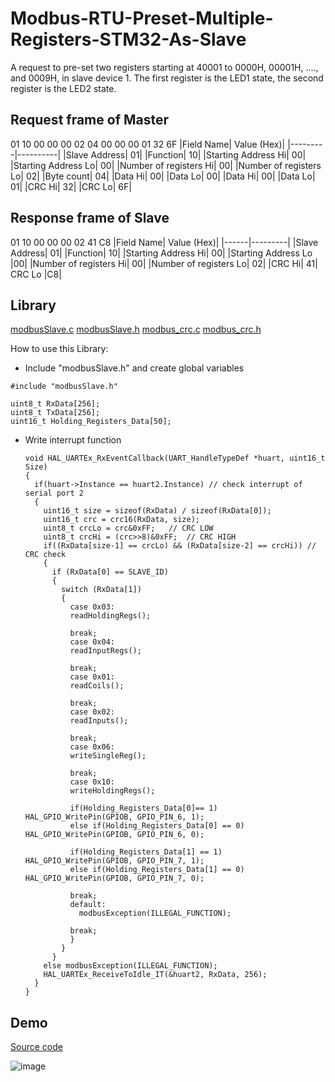 # Modbus-RTU-Preset-Multiple-Registers-STM32-As-Slave
A request to pre-set two registers starting at 40001 to 0000H, 00001H, …., and 0009H, in slave device 1. The first register is the LED1 state, the second register is the LED2 state.
## Request frame of Master
01 10 00 00 00 02 04 00 00 00 01 32 6F
|Field Name|	Value (Hex)|
|---------|----------|
|Slave Address|	01|
|Function|	10|
|Starting Address Hi|	00|
|Starting Address Lo|	00|
|Number of registers Hi|	00|
|Number of registers Lo|	02|
|Byte count|	04|
|Data Hi|	00|
|Data Lo|	00|
|Data Hi|	00|
|Data Lo|	01|
|CRC Hi|	32|
|CRC Lo|	6F|

## Response frame of Slave
01 10 00 00 00 02 41 C8
|Field Name|	Value (Hex)|
|------|---------|
|Slave Address|	01|
|Function|	10|
|Starting Address Hi|	00|
|Starting Address Lo	|00|
|Number of registers Hi|	00|
|Number of registers Lo|	02|
|CRC Hi|	41|
CRC Lo	|C8|

## Library
[modbusSlave.c](https://github.com/VanHuyTran24/Modbus-RTU-Preset-Multiple-Registers-STM32-As-Slave/blob/master/modbus_STM32_Slave/MDK-ARM/modbusSlave.c)
[modbusSlave.h](https://github.com/VanHuyTran24/Modbus-RTU-Preset-Multiple-Registers-STM32-As-Slave/blob/master/modbus_STM32_Slave/MDK-ARM/modbusSlave.h)
[modbus_crc.c](https://github.com/VanHuyTran24/Modbus-RTU-Preset-Multiple-Registers-STM32-As-Slave/blob/master/modbus_STM32_Slave/MDK-ARM/modbus_crc.c)
[modbus_crc.h](https://github.com/VanHuyTran24/Modbus-RTU-Preset-Multiple-Registers-STM32-As-Slave/blob/master/modbus_STM32_Slave/MDK-ARM/modbus_crc.h)

How to use this Library:
  * Include "modbusSlave.h" and create global variables
  ```
#include "modbusSlave.h"

uint8_t RxData[256];
uint8_t TxData[256];
uint16_t Holding_Registers_Data[50];
  ```
  * Write interrupt function
    ```
    void HAL_UARTEx_RxEventCallback(UART_HandleTypeDef *huart, uint16_t Size)
    {
      if(huart->Instance == huart2.Instance) // check interrupt of serial port 2
      {
        uint16_t size = sizeof(RxData) / sizeof(RxData[0]);
        uint16_t crc = crc16(RxData, size);
        uint8_t crcLo = crc&0xFF;   // CRC LOW
        uint8_t crcHi = (crc>>8)&0xFF;  // CRC HIGH
        if((RxData[size-1] == crcLo) && (RxData[size-2] == crcHi)) // CRC check
        {
          if (RxData[0] == SLAVE_ID)
          {
            switch (RxData[1])
            {
              case 0x03:
              readHoldingRegs();
    						
              break;
              case 0x04:
              readInputRegs();
    						
              break;
              case 0x01:
              readCoils();
    						
              break;
              case 0x02:
              readInputs();
    						
              break;
              case 0x06:
              writeSingleReg();
    						
              break;
              case 0x10:
              writeHoldingRegs();
    						
              if(Holding_Registers_Data[0]== 1) HAL_GPIO_WritePin(GPIOB, GPIO_PIN_6, 1);
              else if(Holding_Registers_Data[0] == 0) HAL_GPIO_WritePin(GPIOB, GPIO_PIN_6, 0);
    						
              if(Holding_Registers_Data[1] == 1) HAL_GPIO_WritePin(GPIOB, GPIO_PIN_7, 1);
              else if(Holding_Registers_Data[1] == 0) HAL_GPIO_WritePin(GPIOB, GPIO_PIN_7, 0);
    						
              break;
              default:
            	modbusException(ILLEGAL_FUNCTION);
    						
              break;
              }
            }
          }
        else modbusException(ILLEGAL_FUNCTION);
        HAL_UARTEx_ReceiveToIdle_IT(&huart2, RxData, 256);
      }
    }		
    ```
## Demo
[Source code](https://github.com/VanHuyTran24/Modbus-RTU-Preset-Multiple-Registers-STM32-As-Slave/blob/master/modbus_STM32_Slave/Core/Src/main.c)

![image](https://github.com/VanHuyTran24/Modbus-RTU-Preset-Multiple-Registers-STM32-As-Slave/assets/166670555/32bc2d2d-862d-4267-a5ce-4c9fea6d297c)



